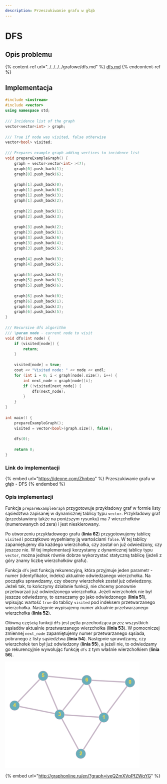 ```yaml
---
description: Przeszukiwanie grafu w głąb
---
```


# DFS

## Opis problemu

{% content-ref url="../../../../grafowe/dfs.md" %}
[dfs.md](../../../../grafowe/dfs.md)
{% endcontent-ref %}

## Implementacja

```cpp
#include <iostream>
#include <vector>
using namespace std;

/// Incidence list of the graph
vector<vector<int> > graph;

/// True if node was visited, false otherwise
vector<bool> visited;

/// Prepares example graph adding vertices to incidence list
void prepareExampleGraph() {
    graph = vector<vector<int> >(7);
    graph[0].push_back(1);
    graph[0].push_back(6);

    graph[1].push_back(0);
    graph[1].push_back(6);
    graph[1].push_back(3);
    graph[1].push_back(2);

    graph[2].push_back(1);
    graph[2].push_back(3);

    graph[3].push_back(2);
    graph[3].push_back(1);
    graph[3].push_back(6);
    graph[3].push_back(4);
    graph[3].push_back(5);

    graph[4].push_back(3);
    graph[4].push_back(5);

    graph[5].push_back(4);
    graph[5].push_back(3);
    graph[5].push_back(6);

    graph[6].push_back(0);
    graph[6].push_back(1);
    graph[6].push_back(3);
    graph[6].push_back(5);
}

/// Recursive dfs algorithm
/// \param node - current node to visit
void dfs(int node) {
    if (visited[node]) {
        return;
    }

    visited[node] = true;
    cout << "Visited node: " << node << endl;
    for (int i = 0; i < graph[node].size(); i++) {
        int next_node = graph[node][i];
        if (!visited[next_node]) {
            dfs(next_node);
        }
    }
}

int main() {
    prepareExampleGraph();
    visited = vector<bool>(graph.size(), false);

    dfs(0);

    return 0;
}
```

### Link do implementacji

{% embed url="https://ideone.com/Zhnbeo" %}
Przeszukiwanie grafu w głąb - DFS
{% endembed %}

### Opis implementacji

Funkcja `prepareExampleGraph` przygotowuje przykładowy graf w formie listy sąsiedztwa zapisanej w dynamicznej tablicy typu `vector`. Przykładowy graf (przedstawiony także na poniższym rysunku) ma 7 wierzchołków (numerowanych od zera) i jest nieskierowany.

Po utworzeniu przykładowego grafu (**linia 62**) przygotowujemy tablicę `visited` i początkowo wypełniamy ją wartościami `false`. W tej tablicy zapamiętujemy dla każdego wierzchołka, czy został on już odwiedzony, czy jeszcze nie. W tej implementacji korzystamy z dynamicznej tablicy typu `vector`, można jednak równie dobrze wykorzystać statyczną tablicę (jeżeli z góry znamy liczbę wierzchołków grafu).

Funkcja `dfs` jest funkcją rekurencyjną, która przyjmuje jeden parametr - numer (identyfikator, indeks) aktualnie odwiedzanego wierzchołka. Na początku sprawdzamy, czy obecny wierzchołek został już odwiedzony. Jeżeli tak, to kończymy działanie funkcji, nie chcemy ponownie przetwarzać już odwiedzonego wierzchołka. Jeżeli wierzchołek nie był jeszcze odwiedzony, to oznaczamy go jako odwiedzonego (**linia 51**), wpisując wartość `true` do tablicy `visited` pod indeksem przetwarzanego wierzchołka. Następnie wypisujemy numer aktualnie przetwarzanego wierzchołka (**linia 52**).

Główną częścią funkcji `dfs` jest pętla przechodząca przez wszystkich sąsiadów aktualnie przetwarzanego wierzchołka (**linia 53**). W pomocniczej zmiennej `next_node` zapamiętujemy numer przetwarzanego sąsiada, pobranego z listy sąsiedztwa (**linia 54**). Następnie sprawdzamy, czy wierzchołek ten był już odwiedzony (**linia 55**), a jeżeli nie, to odwiedzamy go rekurencyjnie wywołując funkcję `dfs` z tym właśnie wierzchołkiem (**linia 56**).

![Przykładowy graf wykorzystany w implementacji](../../../../.gitbook/assets/example_graph.png)

{% embed url="http://graphonline.ru/en/?graph=iyeQZmXVpPfZWqYG" %}
